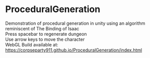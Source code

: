 # ProceduralGeneration
 Demonstration of procedural generation in unity using an algorithm reminiscent of The Binding of Isaac</br>
 Press spacebar to regenerate dungeon</br>
 Use arrow keys to move the character</br>
 WebGL Build available at: https://corpseparty911.github.io/ProceduralGeneration/index.html
